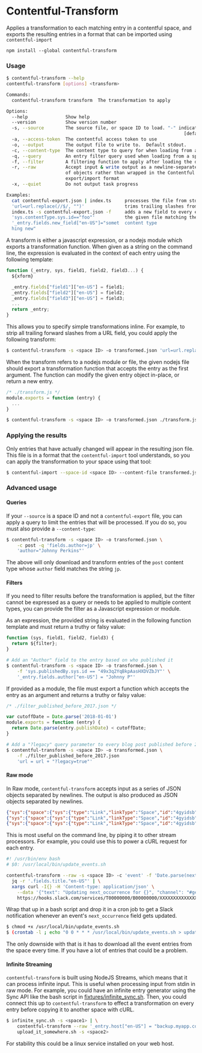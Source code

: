 # Contentful-Transform

Applies a transformation to each matching entry in a contentful space, and exports
the resulting entries in a format that can be imported using `contentful-import`

`npm install --global contentful-transform`

### Usage

```bash
$ contentful-transform --help
contentful-transform [options] <transform>

Commands:
  contentful-transform transform  The transformation to apply

Options:
  --help              Show help                                        [boolean]
  --version           Show version number                              [boolean]
  -s, --source        The source file, or space ID to load. "-" indicates stdin.
                                                                  [default: "-"]
  -a, --access-token  The contentful access token to use
  -o, --output        The output file to write to.  Default stdout.
  -c, --content-type  The content type to query for when loading from a space ID
  -q, --query         An entry filter query used when loading from a space ID
  -f, --filter        A filtering function to apply after loading the data.
  -r, --raw           Accept input & write output as a newline-separated stream
                      of objects rather than wrapped in the Contentful
                      export/import format                             [boolean]
  -x, --quiet         Do not output task progress                      [boolean]

Examples:
  cat contentful-export.json | index.ts     processes the file from stdin and
  'url=url.replace(//$/, "")'               trims trailing slashes from URLs
  index.ts -s contentful-export.json -f     adds a new field to every entry in
  'sys.contentType.sys.id=="foo"'           the given file matching the 'foo'
  '_entry.fields.new_field["en-US"]="somet  content type
  hing new"
```

A transform is either a javascript expression, or a nodejs module which exports
a transformation function.  When given as a string on the command line, the
expression is evaluated in the context of each entry using the following template:

```javascript
function (_entry, sys, field1, field2, field3...) {
  ${xform}

  _entry.fields["field1"]["en-US"] = field1;
  _entry.fields["field2"]["en-US"] = field2;
  _entry.fields["field3"]["en-US"] = field3;
  ...
  return _entry;
}
```

This allows you to specify simple transformations inline.  For example, to strip
all trailing forward slashes from a URL field, you could apply the following transform:

```bash
$ contentful-transform -s <space ID> -o transformed.json 'url=url.replace(/\/$/, "")'
```

When the transform refers to a nodejs module or file, the given nodejs file should
export a transformation function that accepts the entry as the first argument.
The function can modify the given entry object in-place, or return a new entry.

```js
/* ./transform.js */
module.exports = function (entry) {
  ...
}
```

```bash
$ contentful-transform -s <space ID> -o transformed.json ./transform.js
```

### Applying the results

Only entries that have actually changed will appear in the resulting json file.
This file is in a format that the `contentful-import` tool understands, so you
can apply the transformation to your space using that tool:

```bash
$ contentful-import --space-id <space ID> --content-file transformed.json
```

### Advanced usage

#### Queries

If your `--source` is a space ID and not a `contentful-export` file, you can apply
a query to limit the entries that will be processed.  If you do so, you must also
provide a `--content-type`:

```bash
$ contentful-transform -s <space ID> -o transformed.json \
    -c post -q 'fields.author=jp' \
    'author="Johnny Perkins"'
```

The above will only download and transform entries of the `post` content type
whose `author` field matches the string `jp`.

#### Filters

If you need to filter results before the transformation is applied, but the filter
cannot be expressed as a query or needs to be applied to multiple content types,
you can provide the filter as a Javascript expression or module.

As an expression, the provided string is evaluated in the following function template
and must return a truthy or falsy value:

```javascript
function (sys, field1, field2, field3) {
  return ${filter};
}
```

```bash
# Add an "Author" field to the entry based on who published it
$ contentful-transform -s <space ID> -o transformed.json \
    -f 'sys.publishedBy.sys.id == "49x3q2YqBkpAasHXDVZbJY"' \
    '_entry.fields.author["en-US"] = "Johnny P"'
```

If provided as a module, the file must export a function which accepts the entry
as an argument and returns a truthy or falsy value:

```javascript
/* ./filter_published_before_2017.json */

var cutoffDate = Date.parse('2018-01-01')
module.exports = function (entry) {
  return Date.parse(entry.publishDate) < cutoffDate;
}
```

```bash
# Add a "?legacy" query parameter to every blog post published before 2017
$ contentful-transform -s <space ID> -o transformed.json \
    -f ./filter_published_before_2017.json
    'url = url + "?legacy=true"'
```

#### Raw mode

In Raw mode, `contentful-transform` accepts input as a series of JSON objects
separated by newlines.  The output is also produced as JSON objects separated
by newlines.

```json
{"sys":{"space":{"sys":{"type":"Link","linkType":"Space","id":"4gyidsb" ... }
{"sys":{"space":{"sys":{"type":"Link","linkType":"Space","id":"4gyidsb" ... }
{"sys":{"space":{"sys":{"type":"Link","linkType":"Space","id":"4gyidsb" ... }
```

This is most useful on the command line, by piping it to other stream processors.
For example, you could use this to power a cURL request for each entry.

```bash
#! /usr/bin/env bash
# $0: /usr/local/bin/update_events.sh

contentful-transform --raw -s <space ID> -c 'event' -f 'Date.parse(next_occurrence) < Date.now()' 'next_occurrence = new Date(Date.parse(next_occurrence) + 24 * 60 * 60).toISOString()' | \
  jq -r '.fields.title."en-US"' | \
  xargs curl -I{} -H 'Content-type: application/json' \
    --data '{"text": "Updating next_occurrence for {}", "channel": "#general", "link_names": 1, "username": "monkey-bot", "icon_emoji": ":monkey_face:"}' \
    https://hooks.slack.com/services/T00000000/B00000000/XXXXXXXXXXXXXXXXXXXXXXXX
```

Wrap that up in a bash script and drop it in a cron job to get a Slack notification
whenever an event's `next_occurrence` field gets updated.

```bash
$ chmod +x /usr/local/bin/update_events.sh
$ (crontab -l ; echo "0 0 * * * /usr/local/bin/update_events.sh > update_events.log 2>&1") | crontab -
```

The only downside with that is it has to download all the event entries from the 
space every time.  If you have a lot of entries that could be a problem.

#### Infinite Streaming

`contentful-transform` is built using NodeJS Streams, which means that it can process
infinite input.  This is useful when processing input from stdin in raw mode.
For example, you could have an infinite entry generator using the Sync API like
the bash script in [fixtures/infinite_sync.sh](fixtures/infinite_sync.sh).  Then,
you could connect this up to `contentful-transform` to effect a transformation
on every entry before copying it to another space with cURL.

```bash
$ infinite_sync.sh -s <space1> | \
    contentful-transform --raw '_entry.host["en-US"] = "backup.myapp.com"' | \
    upload_it_somewhere.sh -s <space2>
```

For stability this could be a linux service installed on your web host.